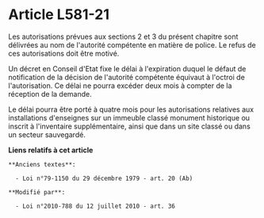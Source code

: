 # Article L581-21

Les autorisations prévues aux sections 2 et 3 du présent chapitre sont délivrées au nom de l'autorité compétente en matière
de police. Le refus de ces autorisations doit être motivé.

Un décret en Conseil d'Etat fixe le délai à l'expiration duquel le défaut de notification de la décision de l'autorité
compétente équivaut à l'octroi de l'autorisation. Ce délai ne pourra excéder deux mois à compter de la réception de la
demande.

Le délai pourra être porté à quatre mois pour les autorisations relatives aux installations d'enseignes sur un immeuble
classé monument historique ou inscrit à l'inventaire supplémentaire, ainsi que dans un site classé ou dans un secteur
sauvegardé.

**Liens relatifs à cet article**

	**Anciens textes**:

	  - Loi n°79-1150 du 29 décembre 1979 - art. 20 (Ab)

	**Modifié par**:

	  - Loi n°2010-788 du 12 juillet 2010 - art. 36
